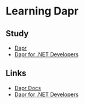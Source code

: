 # Learning Dapr

## Study

* [Dapr](./dapr)
* [Dapr for .NET Developers](./dapr-for-dotnet-developers/)

## Links

* [Dapr Docs](https://docs.dapr.io/)
* [Dapr for .NET Developers](https://learn.microsoft.com/en-us/dotnet/architecture/dapr-for-net-developers/)